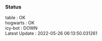 ### Status


table : OK  
hogwarts : OK  
icy-bot : DOWN  
Latest Update : 2022-05-26 06:13:50.031261
